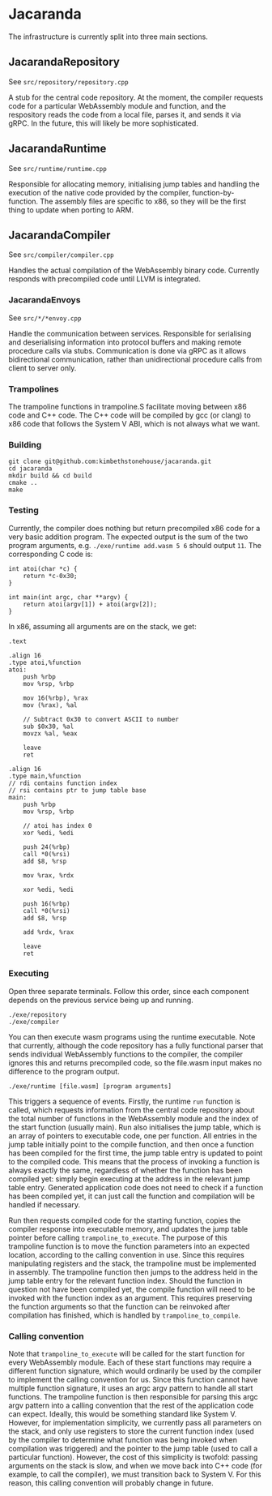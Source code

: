 # Jacaranda

The infrastructure is currently split into three main sections.

## JacarandaRepository

See ```src/repository/repository.cpp```

A stub for the central code repository. At the moment, the compiler requests code for a particular WebAssembly module and function, and the respository reads the code from a local file, parses it, and sends it via gRPC. In the future, this will likely be more sophisticated.

## JacarandaRuntime

See ```src/runtime/runtime.cpp```

Responsible for allocating memory, initialising jump tables and handling the execution of the native code provided by the compiler, function-by-function. The assembly files are specific to x86, so they will be the first thing to update when porting to ARM.

## JacarandaCompiler

See ```src/compiler/compiler.cpp```

Handles the actual compilation of the WebAssembly binary code. Currently responds with precompiled code until LLVM is integrated.

### JacarandaEnvoys

See ```src/*/*envoy.cpp```

Handle the communication between services. Responsible for serialising and deserialising information into protocol buffers and making remote procedure calls via stubs. Communication is done via gRPC as it allows bidirectional communication, rather than unidirectional procedure calls from client to server only.

### Trampolines

The trampoline functions in trampoline.S facilitate moving between x86 code and C++ code. The C++ code will be compiled by gcc (or clang) to x86 code that follows the System V ABI, which is not always what we want. 

### Building

```
git clone git@github.com:kimbethstonehouse/jacaranda.git
cd jacaranda
mkdir build && cd build
cmake ..
make
```

### Testing

Currently, the compiler does nothing but return precompiled x86 code for a very basic addition program. The expected output is the sum of the two program arguments, e.g. ```./exe/runtime add.wasm 5 6``` should output ```11```. The corresponding C code is:

```
int atoi(char *c) {
    return *c-0x30;
}

int main(int argc, char **argv) {
    return atoi(argv[1]) + atoi(argv[2]);
}
```

In x86, assuming all arguments are on the stack, we get:

```
.text

.align 16
.type atoi,%function
atoi:
    push %rbp
    mov %rsp, %rbp

    mov 16(%rbp), %rax
    mov (%rax), %al

    // Subtract 0x30 to convert ASCII to number
    sub $0x30, %al
    movzx %al, %eax

    leave
    ret

.align 16
.type main,%function
// rdi contains function index
// rsi contains ptr to jump table base
main:
    push %rbp
    mov %rsp, %rbp

    // atoi has index 0
    xor %edi, %edi

    push 24(%rbp)
    call *0(%rsi)
    add $8, %rsp

    mov %rax, %rdx

    xor %edi, %edi

    push 16(%rbp)
    call *0(%rsi)
    add $8, %rsp

    add %rdx, %rax

    leave
    ret
```

### Executing

Open three separate terminals. Follow this order, since each component depends on the previous service being up and running.

```
./exe/repository
./exe/compiler
```

You can then execute wasm programs using the runtime executable. Note that currently, although the code repository has a fully functional parser that sends individual WebAssembly functions to the compiler, the compiler ignores this and returns precompiled code, so the file.wasm input makes no difference to the program output.

```
./exe/runtime [file.wasm] [program arguments]
```

This triggers a sequence of events. Firstly, the runtime ```run``` function is called, which requests information from the central code repository about the total number of functions in the WebAssembly module and the index of the start function (usually main). Run also initialises the jump table, which is an array of pointers to executable code, one per function. All entries in the jump table initially point to the compile function, and then once a function has been compiled for the first time, the jump table entry is updated to point to the compiled code. This means that the process of invoking a function is always exactly the same, regardless of whether the function has been compiled yet: simply begin executing at the address in the relevant jump table entry. Generated application code does not need to check if a function has been compiled yet, it can just call the function and compilation will be handled if necessary.

Run then requests compiled code for the starting function, copies the compiler response into executable memory, and updates the jump table pointer before calling ```trampoline_to_execute```. The purpose of this trampoline function is to move the function parameters into an expected location, according to the calling convention in use. Since this requires manipulating registers and the stack, the trampoline must be implemented in assembly. The trampoline function then jumps to the address held in the jump table entry for the relevant function index. Should the function in question not have been compiled yet, the compile function will need to be invoked with the function index as an argument. This requires preserving the function arguments so that the function can be reinvoked after compilation has finished, which is handled by ```trampoline_to_compile```.

### Calling convention

Note that ```trampoline_to_execute``` will be called for the start function for every WebAssembly module. Each of these start functions may require a different function signature, which would ordinarily be used by the compiler to implement the calling convention for us. Since this function cannot have multiple function signature, it uses an argc argv pattern to handle all start functions. The trampoline function is then responsible for parsing this argc argv pattern into a calling convention that the rest of the application code can expect. Ideally, this would be something standard like System V. However, for implementation simplicity, we currently pass all parameters on the stack, and only use registers to store the current function index (used by the compiler to determine what function was being invoked when compilation was triggered) and the pointer to the jump table (used to call a particular function). However, the cost of this simplicity is twofold: passing arguments on the stack is slow, and when we move back into C++ code (for example, to call the compiler), we must transition back to System V. For this reason, this calling convention will probably change in future. 
